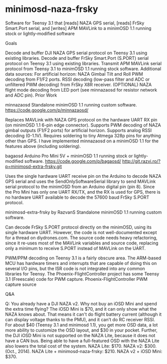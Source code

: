 # minimosd-naza-frsky
Software for Teensy 3.1 that [reads] NAZA GPS serial, [reads] FrSky Smart.Port serial, and [writes] APM MAVLink to a minimOSD 1.1 running stock or lightly-modified software

Goals

Decode and buffer DJI NAZA GPS serial protocol on Teensy 3.1 using existing libraries.
Decode and buffer FrSky Smart.Port (S.PORT) serial protocol on Teensy 3.1 using existing libraries.
Transmit APM MAVLink serial protocol from Teensy 3.1 to minimOSD 1.1 running stock software.
Additional data sources:
For artificial horizon: NAZA Gimbal Tilt and Roll PWM decoding from F1/F2 ports.
RSSI decoding (low-pass filter and ADC or unfiltered PWM decoding) from FrSky X8R receiver.
(OPTIONAL) NAZA flight mode decoding from LED port (see minnazaosd for resistor network and ADC pin).
Prior Work

minnazaosd Standalone minimOSD 1.1 running custom software.  https://code.google.com/p/minnazaosd/

Replaces MAVLink with NAZA GPS protocol on the hardware UART RX pin (on minimOSD 1.1 6-pin edge connector). Supports PWM decoding of NAZA gimbal outputs (F1/F2 ports) for artificial horizon. Supports analog RSSI decoding (0-1.1V). Requires soldering to tiny Atmega 328p pins for anything other than GPS. I have implemented minnazaosd on a minimOSD 1.1 for the features above (including soldering).

bagaosd Arduino Pro Mini 5V + minimOSD 1.1 running stock or lightly-modified software.  https://code.google.com/p/bagaosd/ http://git.razvi.ro/?p=minimosd-extra-frsky.git

Uses the single hardware UART receive pin on the Arduino to decode NAZA GPS serial and uses the SendOnlySoftwareSerial library to send MAVLink serial protocol to the minimOSD from an Arduino digital pin (pin 8). Since the Pro Mini has only one UART RX/TX, and the RX is used for GPS, there is no hardware UART available to decode the 57600 baud FrSky S.PORT protocol.

minimosd-extra-frsky by RazvanS Standalone minimOSD 1.1 running custom software. 

Can decode FrSky S.PORT protocol directly on the minimOSD, using its single hardware UART. However, the code is not well-documented except for a thread on diydrones.com. The source code needs heavy refactoring, since it re-uses most of the MAVLink variables and source code, replacing only a minimum to receive S.PORT instead of MAVLink on the UART.

PWM/PPM decoding on Teensy 3.1 is a fairly obscure area. The ARM-based MCU has hardware timers and interrupts that are capable of doing this on several I/O pins, but the ISR code is not integrated into any common libraries for Teensy. The Phoenix-FlightController project has some Teensy 3.1 (Freescale) code for PWM capture. Phoenix-FlightController PWM capture source

Q&A

Q: You already have a DJI NAZA v2. Why not buy an iOSD Mini and spend the extra time flying?
The iOSD Mini is $70, and it can only show what the NAZA knows about. That means it can't do flight battery current (although it can display voltage thanks to the PMU), and it can't do RC receiver RSSI. For about $40 (Teensy 3.1 and minimosd 1.1), you get more OSD data, a lot more ability to customize the OSD layout, and $30 in your pocket. Further, the DJI iOSD Mini is not supported on the NAZA Lite, because it does not have a CAN bus. Being able to have a full-featured OSD with the NAZA Lite also lowers the total cost of the system. NAZA Lite: $170. NAZA v2: $300. (Oct., 2014). NAZA Lite + minimosd-naza-frsky: $210. NAZA v2 + iOSD Mini: $370.
